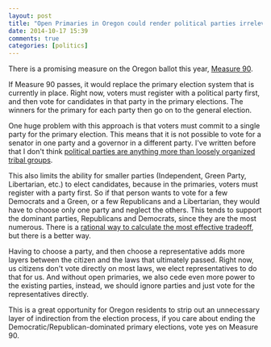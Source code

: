 ```yaml
---
layout: post
title: "Open Primaries in Oregon could render political parties irrelevant"
date: 2014-10-17 15:39
comments: true
categories: [politics]
---
```


There is a promising measure on the Oregon ballot this year, [Measure 90](http://www.90fororegon.org/).

If Measure 90 passes, it would replace the primary election system that is currently in place. Right now, voters must register with a political party first, and then vote for candidates in that party in the primary elections. The winners for the primary for each party then go on to the general election.

One huge problem with this approach is that voters must commit to a single party for the primary election. This means that it is not possible to vote for a senator in one party and a governor in a different party. I've written before that I don't think [political parties are anything more than loosely organized tribal groups](/blog/2014/01/10/political-parties-are-more-like-tribes-than-consistent-philosophies).

This also limits the ability for smaller parties (Independent, Green Party, Libertarian, etc.) to elect candidates, because in the primaries, voters must register with a party first. So if that person wants to vote for a few Democrats and a Green, or a few Republicans and a Libertarian, they would have to choose only one party and neglect the others. This tends to support the dominant parties, Republicans and Democrats, since they are the most numerous. There is a [rational way to calculate the most effective tradeoff](/blog/2012/09/04/optimize-your-vote-using-statistics), but there is a better way.

Having to choose a party, and then choose a representative adds more layers between the citizen and the laws that ultimately passed. Right now, us citizens don't vote directly on most laws, we elect representatives to do that for us. And without open primaries, we also cede even more power to the existing parties, instead, we should ignore parties and just vote for the representatives directly.

This is a great opportunity for Oregon residents to strip out an unnecessary layer of indirection from the election process, if you care about ending the Democratic/Republican-dominated primary elections, vote yes on Measure 90.
